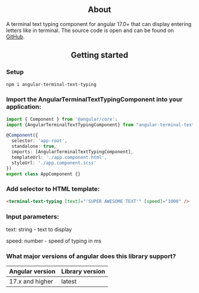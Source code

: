 <h2 align="center">About</h2>

A terminal text typing component for angular 17.0+ that can display entering letters like in terminal.
The source code is open and can be found on [GitHub](https://github.com/TeslenkoOleg/terminal-text-typing/blob/main/projects/angular-terminal-text-typing/).

<h2 align="center">Getting started</h2>

### Setup

```bash
npm i angular-terminal-text-typing
```

### Import the AngularTerminalTextTypingComponent into your application:

```typescript
import { Component } from '@angular/core';
import {AngularTerminalTextTypingComponent} from "angular-terminal-text-typing";

@Component({
  selector: 'app-root',
  standalone: true,
  imports: [AngularTerminalTextTypingComponent],
  templateUrl: './app.component.html',
  styleUrl: './app.component.scss'
})
export class AppComponent {}
```
### Add selector to HTML template:

```html
<terminal-text-typing [text]="'SUPER AWESOME TEXT'" [speed]="1000" />
```

### Input parameters:

<p>text: string - text to display</p>
<p>speed: number - speed of typing in ms</p>

### What major versions of angular does this library support?

| Angular version | Library version |
|-----------------|-----------------|
| 17.x and higher | latest          |
